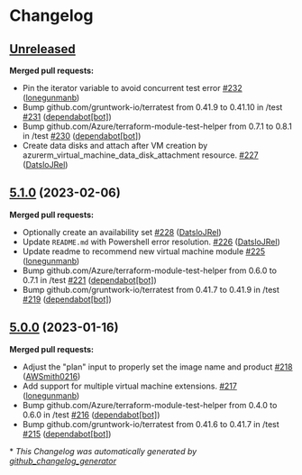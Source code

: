 # Changelog

## [Unreleased](https://github.com/Azure/terraform-azurerm-compute/tree/HEAD)

**Merged pull requests:**

- Pin the iterator variable to avoid concurrent test error [\#232](https://github.com/Azure/terraform-azurerm-compute/pull/232) ([lonegunmanb](https://github.com/lonegunmanb))
- Bump github.com/gruntwork-io/terratest from 0.41.9 to 0.41.10 in /test [\#231](https://github.com/Azure/terraform-azurerm-compute/pull/231) ([dependabot[bot]](https://github.com/apps/dependabot))
- Bump github.com/Azure/terraform-module-test-helper from 0.7.1 to 0.8.1 in /test [\#230](https://github.com/Azure/terraform-azurerm-compute/pull/230) ([dependabot[bot]](https://github.com/apps/dependabot))
- Create data disks and attach after VM creation by azurerm\_virtual\_machine\_data\_disk\_attachment resource. [\#227](https://github.com/Azure/terraform-azurerm-compute/pull/227) ([DatsloJRel](https://github.com/DatsloJRel))

## [5.1.0](https://github.com/Azure/terraform-azurerm-compute/tree/5.1.0) (2023-02-06)

**Merged pull requests:**

- Optionally create an availability set [\#228](https://github.com/Azure/terraform-azurerm-compute/pull/228) ([DatsloJRel](https://github.com/DatsloJRel))
- Update `README.md` with Powershell error resolution. [\#226](https://github.com/Azure/terraform-azurerm-compute/pull/226) ([DatsloJRel](https://github.com/DatsloJRel))
- Update readme to recommend new virtual machine module [\#225](https://github.com/Azure/terraform-azurerm-compute/pull/225) ([lonegunmanb](https://github.com/lonegunmanb))
- Bump github.com/Azure/terraform-module-test-helper from 0.6.0 to 0.7.1 in /test [\#221](https://github.com/Azure/terraform-azurerm-compute/pull/221) ([dependabot[bot]](https://github.com/apps/dependabot))
- Bump github.com/gruntwork-io/terratest from 0.41.7 to 0.41.9 in /test [\#219](https://github.com/Azure/terraform-azurerm-compute/pull/219) ([dependabot[bot]](https://github.com/apps/dependabot))

## [5.0.0](https://github.com/Azure/terraform-azurerm-compute/tree/5.0.0) (2023-01-16)

**Merged pull requests:**

- Adjust the "plan" input to properly set the image name and product [\#218](https://github.com/Azure/terraform-azurerm-compute/pull/218) ([AWSmith0216](https://github.com/AWSmith0216))
- Add support for multiple virtual machine extensions. [\#217](https://github.com/Azure/terraform-azurerm-compute/pull/217) ([lonegunmanb](https://github.com/lonegunmanb))
- Bump github.com/Azure/terraform-module-test-helper from 0.4.0 to 0.6.0 in /test [\#216](https://github.com/Azure/terraform-azurerm-compute/pull/216) ([dependabot[bot]](https://github.com/apps/dependabot))
- Bump github.com/gruntwork-io/terratest from 0.41.6 to 0.41.7 in /test [\#215](https://github.com/Azure/terraform-azurerm-compute/pull/215) ([dependabot[bot]](https://github.com/apps/dependabot))



\* *This Changelog was automatically generated by [github_changelog_generator](https://github.com/github-changelog-generator/github-changelog-generator)*
